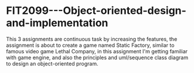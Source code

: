 # FIT2099---Object-oriented-design-and-implementation

This 3 assignments are continuous task by increasing the features, the assignment is about to create a game named Static Factory, similar to famous video game Lethal Company, in this assignment I'm getting familiar with game engine, and also the principles and uml/sequence class diagram to design an object-oriented program.
